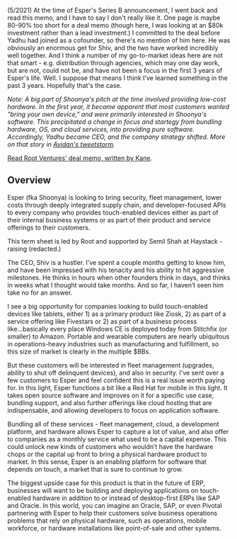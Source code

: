 (5/2021) At the time of Esper's Series B announcement, I went back and read this memo, and I have to say I don't really like it. One page is maybe 80-90% too short for a deal memo (though here, I was looking at an $80k investment rather than a lead investment.) I committed to the deal before Yadhu had joined as a cofounder, so there's no mention of him here. He was obviously an enormous get for Shiv, and the two have worked incredibly well together. And I think a number of my go-to-market ideas here are not that smart - e.g. distribution through agencies, which may one day work, but are not, could not be, and have not been a focus in the first 3 years of Esper's life. Well. I suppose that means I think I've learned something in the past 3 years. Hopefully that's the case.

_Note: A big part of Shoonya's pitch at the time involved providing low-cost hardware. In the first year, it became apparent that most customers wanted "bring your own device," and were primarily interested in Shoonya's software. This precipitated a change in focus and startegy from bundling hardware, OS, and cloud services, into providing pure software. Accordingly, Yadhu became CEO, and the company strategy shifted. More on that story in [Avidan's tweetstorm](https://twitter.com/AvidanRoss/status/1395436826685435904)._

[Read Root Ventures' deal memo, written by Kane](https://github.com/rootvc/investment-memos/blob/main/esper.md).

## Overview
Esper (fka Shoonya) is looking to bring security, fleet management, lower costs through deeply integrated supply chain, and developer-focused APIs to every company who provides touch-enabled devices either as part of their internal business systems or as part of their product and service offerings to their customers.

This term sheet is led by Root and supported by Semil Shah at Haystack - raising (redacted.)

The CEO, Shiv is a hustler. I’ve spent a couple months getting to know him, and have been impressed with his tenacity and his ability to hit aggressive milestones. He thinks in hours when other founders think in days, and thinks in weeks what I thought would take months. And so far, I haven’t seen him take no for an answer.

I see a big opportunity for companies looking to build touch-enabled devices like tablets, either 1) as a primary product like Ziosk, 2) as part of a service offering like Fivestars or 2) as part of a business process like...basically every place Windows CE is deployed today from Stitchfix (or smaller) to Amazon. Portable and wearable computers are nearly ubiquitous in operations-heavy industries such as manufacturing and fulfillment, so this size of market is clearly in the multiple $BBs.

But these customers will be interested in fleet management (upgrades, ability to shut off delinquent devices), and also in security. I've sent over a few customers to Esper and feel confident this is a real issue worth paying for. In this light, Esper functions a bit like a Red Hat for mobile in this light. It takes open source software and improves on it for a specific use case, bundling support, and also further offerings like cloud hosting that are indispensable, and allowing developers to focus on application software.

Bundling all of these services - fleet management, cloud, a development platform, and hardware allows Esper to capture a lot of value, and also offer to companies as a monthly service what used to be a capital expense. This could unlock new kinds of customers who wouldn’t have the hardware chops or the capital up front to bring a physical hardware product to market. In this sense, Esper is an enabling platform for software that depends on touch, a market that is sure to continue to grow.

The biggest upside case for this product is that in the future of ERP, businesses will want to be building and deploying applications on touch-enabled hardware in addition to or instead of desktop-first ERPs like SAP and Oracle. In this world, you can imagine an Oracle, SAP, or even Pivotal partnering with Esper to help their customers solve business operations problems that rely on physical hardware, such as operations, mobile workforce, or hardware installations like point-of-sale and other systems.
